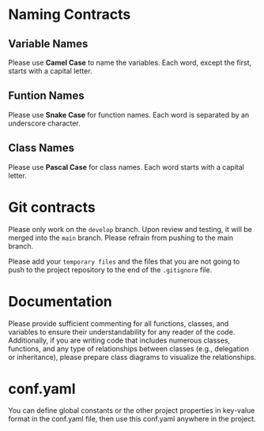 # Naming Contracts

## Variable Names

Please use **Camel Case** to name the variables. Each word, except the first, starts with a capital letter.

## Funtion Names

Please use **Snake Case** for function names. Each word is separated by an underscore character.

## Class Names

Please use **Pascal Case** for class names. Each word starts with a capital letter.

# Git contracts

Please only work on the `develop` branch. Upon review and testing, it will be merged into the `main` branch. Please refrain from pushing to the main branch.

Please add your `temporary files` and the files that you are not going to push to the project repository to the end of the `.gitignore` file.

# Documentation

Please provide sufficient commenting for all functions, classes, and variables to ensure their understandability for any reader of the code. Additionally, if you are writing code that includes numerous classes, functions, and any type of relationships between classes (e.g., delegation or inheritance), please prepare class diagrams to visualize the relationships.

# conf.yaml
You can define global constants or the other project properties in key-value format in the conf.yaml file, then use this conf.yaml anywhere in the project.

